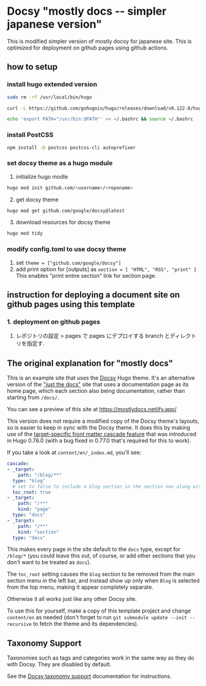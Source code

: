 # Docsy "mostly docs -- simpler japanese version"

This is modified simpler version of mostly docsy for japanese site.
This is optimized for deployment on github pages using github actions. 

## how to setup
### install hugo extended version
```bash
sudo rm -rf /usr/local/bin/hugo

curl -L https://github.com/gohugoio/hugo/releases/download/v0.122.0/hugo_extended_0.122.0_linux-amd64.tar.gz | sudo tar -xz -C /usr/bin hugo

echo 'export PATH="/usr/bin:$PATH"' >> ~/.bashrc && source ~/.bashrc
```

### install PostCSS
```bash
npm install -D postcss postcss-cli autoprefixer
```

### set docsy theme as a hugo module
1. initialize hugo modle
  ```bash
  hugo mod init github.com/<username>/<reponame>
  ```
2. get docsy theme
  ```bash 
  hugo mod get github.com/google/docsy@latest
  ```

3. download resources for docsy theme
  ```bash
  hugo mod tidy
  ```

### modify config.toml to use docsy theme
1. set ```theme = ["github.com/google/docsy"]```
2. add print option for [outputs] as
   ```section = [ "HTML", "RSS", "print" ]```
   This enables "print entire section" link for section page. 

## instruction for deploying a document site on github pages using this template 
### 1. deployment on  github pages
1. レポジトリの設定 > pages で pages にデプロイする branch とディレクトリを指定す.

## The original explanation for "mostly docs" 
This is an example site that uses the [Docsy](https://docsy.dev) Hugo theme.  It's an alternative version of the ["just the docs"](https://github.com/lisaFC/justdocs/) site that uses a documentation page as its home page, which each section also being documentation, rather than starting from `/docs/`.

You can see a preview of this site at https://mostlydocs.netlify.app/

This version does not require a modified copy of the Docsy theme's layouts, so is easier to keep in sync with the Docsy theme. It does this by making use of the [target-specific front matter cascade feature](https://gohugo.io/content-management/front-matter/#front-matter-cascade) that was introduced in Hugo 0.76.0 (with a bug fixed in 0.77.0 that's required for this to work).

If you take a look at `content/en/_index.md`, you'll see:

```yaml
cascade:
- _target:
    path: "/blog/**"
  type: "blog"
  # set to false to include a blog section in the section nav along with docs
  toc_root: true
- _target:
    path: "/**"
    kind: "page"
  type: "docs"
- _target:
    path: "/**"
    kind: "section"
  type: "docs"
```

This makes every page in the site default to the `docs` type, except for `/blog/*` (you could leave this out, of course, or add other sections that you don't want to be treated as `docs`).

The `toc_root` setting causes the `blog` section to be removed from the main section menu in the left bar, and instead show up only when `Blog` is selected from the top menu, making it appear completely separate.

Otherwise it all works just like any other Docsy site.

To use this for yourself, make a copy of this template project and change `content/en` as needed (don't forget to run `git submodule update --init --recursive` to fetch the theme and its dependencies).

## Taxonomy Support

Taxonomies such as tags and categories work in the same way as they do with Docsy.  They are disabled by default. 

See the [Docsy taxonomy support](https://www.docsy.dev/docs/adding-content/taxonomy/) documentation for instructions.
